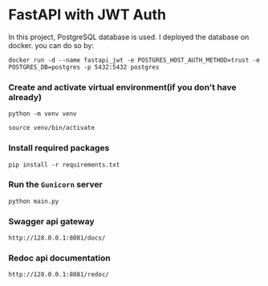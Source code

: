# FastAPI with JWT Auth
In this project, PostgreSQL database is used. I deployed the database on docker. you can do so by:

`docker run -d --name fastapi_jwt -e POSTGRES_HOST_AUTH_METHOD=trust -e POSTGRES_DB=postgres -p 5432:5432 postgres`

### Create and activate virtual environment(if you don't have already)

`python -m venv venv`

`source venv/bin/activate`

### Install required packages

`pip install -r requirements.txt`

### Run the `Gunicorn` server

`python main.py`

### Swagger api gateway

`http://128.0.0.1:8081/docs/`

### Redoc api documentation

`http://128.0.0.1:8081/redoc/`